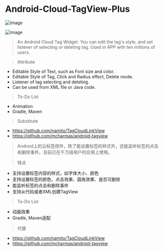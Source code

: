 # Android-Cloud-TagView-Plus

![image](https://raw.githubusercontent.com/kidhaibara/Android-Cloud-TagView-Plus/master/raw/tagview_screenshot.png)

![image](https://raw.githubusercontent.com/kidhaibara/Android-Cloud-TagView-Plus/master/raw/Screenshot_2015-03-27-16-35-42.png)



>An Android Cloud Tag Widget. You can edit the tag's style, and set listener of selecting or deleting tag. Used in APP with ten millions of users. 



>Attribute

- Editable Style of Text, such as Font size and color.
- Editable Style of Tag, Click and Radius effect, Delete mode.
- Listener of tag selecting and deleting.
- Can be used from XML file or Java code.



>To-Do List

- Animation
- Gradle, Maven



>Substitute

- https://github.com/namito/TagCloudLinkView
- https://github.com/mcharmas/android-tagview



>Android上的云标签控件，除了能设置标签的样式外，还能监听标签的点击和删除事件。目前已在千万级用户的应用上使用。

>特点

- 支持设置标签内容的样式，如字体大小、颜色
- 支持设置标签的颜色、点击效果、圆角效果、是否可删除
- 能监听标签的点击和删除事件
- 支持从代码或者XML创建TagView

>To-Do List

- 动画效果
- Gradle, Maven适配

>代替

- https://github.com/namito/TagCloudLinkView
- https://github.com/mcharmas/android-tagview


